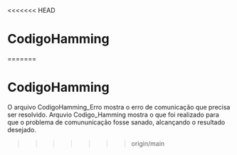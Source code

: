 <<<<<<< HEAD
# CodigoHamming
=======
# CodigoHamming
 O arquivo CodigoHamming_Erro mostra o erro de comunicação que precisa ser resolvido.
 Arquvio Codigo_Hamming mostra o que foi realizado para que o problema de comununicação fosse sanado, alcançando o resultado desejado.
>>>>>>> origin/main
